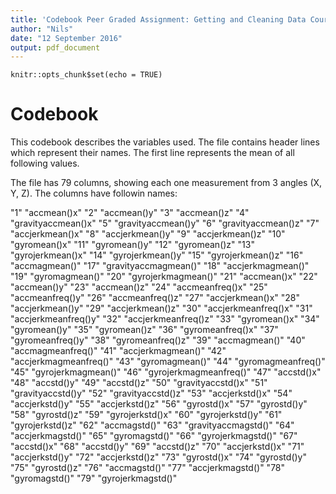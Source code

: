 ```yaml
---
title: 'Codebook Peer Graded Assignment: Getting and Cleaning Data Course Project'
author: "Nils"
date: "12 September 2016"
output: pdf_document
---
```


```{r setup, include=FALSE}
knitr::opts_chunk$set(echo = TRUE)
```

# Codebook

This codebook describes the variables used. The file contains header lines which represent their names.
The first line represents the mean of all following values.

The file has 79 columns, showing each one measurement from 3 angles (X, Y, Z).
The columns have followin names:

"1" "accmean()x"
"2" "accmean()y"
"3" "accmean()z"
"4" "gravityaccmean()x"
"5" "gravityaccmean()y"
"6" "gravityaccmean()z"
"7" "accjerkmean()x"
"8" "accjerkmean()y"
"9" "accjerkmean()z"
"10" "gyromean()x"
"11" "gyromean()y"
"12" "gyromean()z"
"13" "gyrojerkmean()x"
"14" "gyrojerkmean()y"
"15" "gyrojerkmean()z"
"16" "accmagmean()"
"17" "gravityaccmagmean()"
"18" "accjerkmagmean()"
"19" "gyromagmean()"
"20" "gyrojerkmagmean()"
"21" "accmean()x"
"22" "accmean()y"
"23" "accmean()z"
"24" "accmeanfreq()x"
"25" "accmeanfreq()y"
"26" "accmeanfreq()z"
"27" "accjerkmean()x"
"28" "accjerkmean()y"
"29" "accjerkmean()z"
"30" "accjerkmeanfreq()x"
"31" "accjerkmeanfreq()y"
"32" "accjerkmeanfreq()z"
"33" "gyromean()x"
"34" "gyromean()y"
"35" "gyromean()z"
"36" "gyromeanfreq()x"
"37" "gyromeanfreq()y"
"38" "gyromeanfreq()z"
"39" "accmagmean()"
"40" "accmagmeanfreq()"
"41" "accjerkmagmean()"
"42" "accjerkmagmeanfreq()"
"43" "gyromagmean()"
"44" "gyromagmeanfreq()"
"45" "gyrojerkmagmean()"
"46" "gyrojerkmagmeanfreq()"
"47" "accstd()x"
"48" "accstd()y"
"49" "accstd()z"
"50" "gravityaccstd()x"
"51" "gravityaccstd()y"
"52" "gravityaccstd()z"
"53" "accjerkstd()x"
"54" "accjerkstd()y"
"55" "accjerkstd()z"
"56" "gyrostd()x"
"57" "gyrostd()y"
"58" "gyrostd()z"
"59" "gyrojerkstd()x"
"60" "gyrojerkstd()y"
"61" "gyrojerkstd()z"
"62" "accmagstd()"
"63" "gravityaccmagstd()"
"64" "accjerkmagstd()"
"65" "gyromagstd()"
"66" "gyrojerkmagstd()"
"67" "accstd()x"
"68" "accstd()y"
"69" "accstd()z"
"70" "accjerkstd()x"
"71" "accjerkstd()y"
"72" "accjerkstd()z"
"73" "gyrostd()x"
"74" "gyrostd()y"
"75" "gyrostd()z"
"76" "accmagstd()"
"77" "accjerkmagstd()"
"78" "gyromagstd()"
"79" "gyrojerkmagstd()"